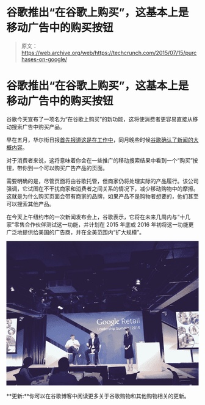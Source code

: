 # 谷歌推出“在谷歌上购买”，这基本上是移动广告中的购买按钮

> 原文：<https://web.archive.org/web/https://techcrunch.com/2015/07/15/purchases-on-google/>

# 谷歌推出“在谷歌上购买”，这基本上是移动广告中的购买按钮

谷歌今天宣布了一项名为“在谷歌上购买”的新功能，这将使消费者更容易直接从移动搜索广告中购买产品。

早在五月，华尔街日报[首先报道这是在工作中](https://web.archive.org/web/20230404061405/http://www.wsj.com/articles/can-google-outsell-amazon-and-ebay-1431730741?cb=logged0.9002901825588197)，同月晚些时候[谷歌确认了新闻的大概内容](https://web.archive.org/web/20230404061405/http://recode.net/2015/05/27/google-confirms-buy-button-is-coming/)。

对于消费者来说，这将意味着你会在一些推广的移动搜索结果中看到一个“购买”按钮，带你到一个可以购买广告产品的页面。

需要明确的是，尽管页面将由谷歌托管，但商家仍将处理实际的产品履行。该公司强调，它试图在不干扰商家和消费者之间关系的情况下，减少移动购物中的摩擦。这就是为什么购买页面会带有商家的品牌，如果产品不是购物者想要的，他们甚至可以搜索其他产品。

在今天上午纽约市的一次新闻发布会上，谷歌表示，它将在未来几周内与“十几家”零售合作伙伴测试这一功能，并计划在 2015 年底或 2016 年初将这一功能更广泛地提供给美国的广告商，并在全美范围内“扩大规模”。

![Google retail event](img/da826b4589352d35ba1e289bfdb078be.png)

**更新:**你可以在谷歌博客中阅读更多关于谷歌购物和其他购物相关的更新。